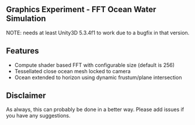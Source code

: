 ## Graphics Experiment - FFT Ocean Water Simulation

NOTE: needs at least Unity3D 5.3.4f1 to work due to a bugfix in that version.

## Features

* Compute shader based FFT with configurable size (default is 256)
* Tessellated close ocean mesh locked to camera
* Ocean extended to horizon using dynamic frustum/plane intersection

## Disclaimer

As always, this can probably be done in a better way.
Please add issues if you have any suggestions.